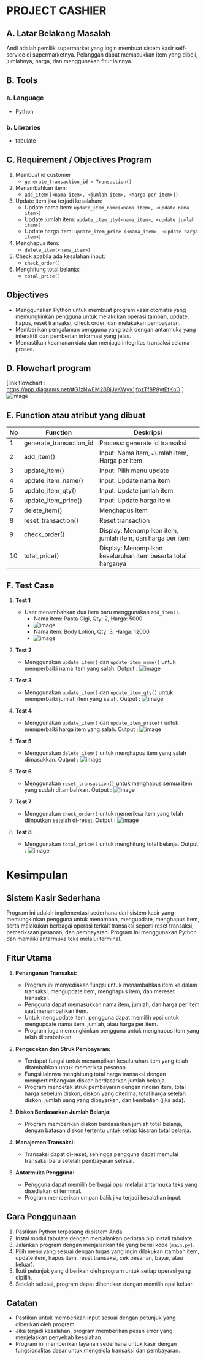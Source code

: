 # PROJECT CASHIER

## A. Latar Belakang Masalah
Andi adalah pemilik supermarket yang ingin membuat sistem kasir self-service di supermarketnya. Pelanggan dapat memasukkan item yang dibeli, jumlahnya, harga, dan menggunakan fitur lainnya.

## B. Tools
### a. Language
- Python
### b. Libraries
- tabulate

## C. Requirement / Objectives Program
1. Membuat id customer
   - `generate_transaction_id = Transaction()`
2. Menambahkan item:
   - `add_item([<nama item>, <jumlah item>, <harga per item>])`
3. Update item jika terjadi kesalahan:
   - Update nama item: `update_item_name(<nama item>, <update nama item>)`
   - Update jumlah item: `update_item_qty(<nama_item>, <update jumlah item>)`
   - Update harga item: `update_item_price (<nama_item>, <update harga item>)`
4. Menghapus item:
   - `delete_item(<nama_item>)`
5. Check apabila ada kesalahan input:
   - `check_order()`
6. Menghitung total belanja:
   - `total_price()`
## Objectives
- Menggunakan Python untuk membuat program kasir otomatis yang memungkinkan pengguna untuk melakukan operasi tambah, update, hapus, reset transaksi, check order, dan melakukan pembayaran.
- Memberikan pengalaman pengguna yang baik dengan antarmuka yang interaktif dan pemberian informasi yang jelas.
- Memastikan keamanan data dan menjaga integritas transaksi selama proses.
## D. Flowchart program
[link flowchart : https://app.diagrams.net/#G1zNwEM2BBjJyKWyv1jfpzTf8P8ytEfKnO ]
![image](https://github.com/robiardian/Python_Project_Pacmann-Super_Cashier/assets/75802585/e93cb430-78a5-420d-8735-4abeed08bd95)


## E. Function atau atribut yang dibuat

| No  | Function             | Deskripsi                             |
| --- | -------------------- | ------------------------------------- |
| 1   | generate_transaction_id | Process: generate id transaksi    |
| 2   | add_item()           | Input: Nama item, Jumlah item, Harga per item |
| 3   | update_item()        | Input: Pilih menu update             |
| 4   | update_item_name()   | Input: Update nama item              |
| 5   | update_item_qty()    | Input: Update jumlah item            |
| 6   | update_item_price()  | Input: Update harga item             |
| 7   | delete_item()        | Menghapus item                        |
| 8   | reset_transaction()  | Reset transaction                    |
| 9   | check_order()        | Display: Menampilkan item, jumlah item, dan harga per item |
| 10  | total_price()        | Display: Menampilkan keseluruhan item beserta total harganya |


## F. Test Case

1. **Test 1**
   - User menambahkan dua item baru menggunakan `add_item()`.
     - Nama item: Pasta Gigi, Qty: 2, Harga: 5000
     - ![image](https://github.com/robiardian/Python_Project_Pacmann-Super_Cashier/assets/75802585/67ce5b60-7cae-4773-acf2-4dcb8da5fb38)
     - Nama item: Body Lotion, Qty: 3, Harga: 12000
     - ![image](https://github.com/robiardian/Python_Project_Pacmann-Super_Cashier/assets/75802585/d697c3ec-a9b7-42e5-bfa9-4237fa612392)

    

2. **Test 2**
   - Menggunakan `update_item()` dan `update_item_name()` untuk memperbaiki nama item yang salah.
   Output :
   ![image](https://github.com/robiardian/Python_Project_Pacmann-Super_Cashier/assets/75802585/7da16a34-f19a-4fb0-8973-6797a69dd55d)

3. **Test 3**
   - Menggunakan `update_item()` dan `update_item_qty()` untuk memperbaiki jumlah item yang salah.
   Output :
   ![image](https://github.com/robiardian/Python_Project_Pacmann-Super_Cashier/assets/75802585/341e4855-561b-4bc4-9296-8b7c81eae99b)


4. **Test 4**
   - Menggunakan `update_item()` dan `update_item_price()` untuk memperbaiki harga item yang salah.
   Output :
   ![image](https://github.com/robiardian/Python_Project_Pacmann-Super_Cashier/assets/75802585/25234a06-393d-4d8d-86c0-9bc77f34463d)


5. **Test 5**
   - Menggunakan `delete_item()` untuk menghapus item yang salah dimasukkan.
   Output :
   ![image](https://github.com/robiardian/Python_Project_Pacmann-Super_Cashier/assets/75802585/8d5c3ee1-cff9-475e-8223-acce74a3b60f)

6. **Test 6**
   - Menggunakan `reset_transaction()` untuk menghapus semua item yang sudah ditambahkan.
   Output :
   ![image](https://github.com/robiardian/Python_Project_Pacmann-Super_Cashier/assets/75802585/998bb389-ed32-4cdf-878f-96e7c04d442d)

7. **Test 7**
   - Menggunakan `check_order()` untuk memeriksa item yang telah diinputkan setelah di-reset.
   Output :
   ![image](https://github.com/robiardian/Python_Project_Pacmann-Super_Cashier/assets/75802585/77208d07-77f3-450e-8d1b-7e9b2fa04f4a)

8. **Test 8**
   - Menggunakan `total_price()` untuk menghitung total belanja.
   Output :
   ![image](https://github.com/robiardian/Python_Project_Pacmann-Super_Cashier/assets/75802585/708903c1-f44d-4037-b0d6-39e39688f99c)

# Kesimpulan

## Sistem Kasir Sederhana

Program ini adalah implementasi sederhana dari sistem kasir yang memungkinkan pengguna untuk menambah, mengupdate, menghapus item, serta melakukan berbagai operasi terkait transaksi seperti reset transaksi, pemeriksaan pesanan, dan pembayaran. Program ini menggunakan Python dan memiliki antarmuka teks melalui terminal.

## Fitur Utama

1. **Penanganan Transaksi:**
   - Program ini menyediakan fungsi untuk menambahkan item ke dalam transaksi, mengupdate item, menghapus item, dan mereset transaksi.
   - Pengguna dapat memasukkan nama item, jumlah, dan harga per item saat menambahkan item.
   - Untuk mengupdate item, pengguna dapat memilih opsi untuk mengupdate nama item, jumlah, atau harga per item.
   - Program juga memungkinkan pengguna untuk menghapus item yang telah ditambahkan.

2. **Pengecekan dan Struk Pembayaran:**
   - Terdapat fungsi untuk menampilkan keseluruhan item yang telah ditambahkan untuk memeriksa pesanan.
   - Fungsi lainnya menghitung total harga transaksi dengan mempertimbangkan diskon berdasarkan jumlah belanja.
   - Program mencetak struk pembayaran dengan rincian item, total harga sebelum diskon, diskon yang diterima, total harga setelah diskon, jumlah uang yang dibayarkan, dan kembalian (jika ada).

3. **Diskon Berdasarkan Jumlah Belanja:**
   - Program memberikan diskon berdasarkan jumlah total belanja, dengan batasan diskon tertentu untuk setiap kisaran total belanja.

4. **Manajemen Transaksi:**
   - Transaksi dapat di-reset, sehingga pengguna dapat memulai transaksi baru setelah pembayaran selesai.

5. **Antarmuka Pengguna:**
   - Pengguna dapat memilih berbagai opsi melalui antarmuka teks yang disediakan di terminal.
   - Program memberikan umpan balik jika terjadi kesalahan input.

## Cara Penggunaan

1. Pastikan Python terpasang di sistem Anda.
2. Instal modul tabulate dengan menjalankan perintah pip install tabulate.
3. Jalankan program dengan menjalankan file yang berisi kode (`main.py`).
4. Pilih menu yang sesuai dengan tugas yang ingin dilakukan (tambah item, update item, hapus item, reset transaksi, cek pesanan, bayar, atau keluar).
5. Ikuti petunjuk yang diberikan oleh program untuk setiap operasi yang dipilih.
6. Setelah selesai, program dapat dihentikan dengan memilih opsi keluar.

## Catatan

- Pastikan untuk memberikan input sesuai dengan petunjuk yang diberikan oleh program.
- Jika terjadi kesalahan, program memberikan pesan error yang menjelaskan penyebab kesalahan.
- Program ini memberikan layanan sederhana untuk kasir dengan fungsionalitas dasar untuk mengelola transaksi dan pembayaran.

